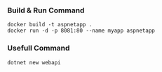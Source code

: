 ### **Build & Run Command**

```
docker build -t aspnetapp .
docker run -d -p 8081:80 --name myapp aspnetapp
```

### **Usefull Command**

```
dotnet new webapi
```
